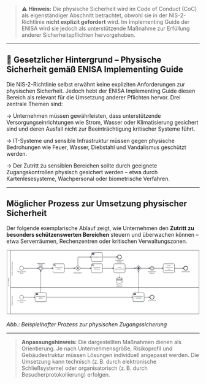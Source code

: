 > ⚠️ **Hinweis:** Die physische Sicherheit wird im Code of Conduct (CoC) als eigenständiger Abschnitt betrachtet, obwohl sie in der NIS-2-Richtlinie **nicht explizit gefordert** wird. Im Implementing Guide der ENISA wird sie jedoch als unterstützende Maßnahme zur Erfüllung anderer Sicherheitspflichten hervorgehoben.

---

## 📘 Gesetzlicher Hintergrund – Physische Sicherheit gemäß ENISA Implementing Guide

Die NIS-2-Richtlinie selbst erwähnt keine expliziten Anforderungen zur physischen Sicherheit. Jedoch hebt der ENISA Implementing Guide diesen Bereich als relevant für die Umsetzung anderer Pflichten hervor. Drei zentrale Themen sind:

  → Unternehmen müssen gewährleisten, dass unterstützende Versorgungseinrichtungen wie Strom, Wasser oder Klimatisierung gesichert sind und deren Ausfall nicht zur Beeinträchtigung kritischer Systeme führt.

  → IT-Systeme und sensible Infrastruktur müssen gegen physische Bedrohungen wie Feuer, Wasser, Diebstahl und Vandalismus geschützt werden.

  → Der Zutritt zu sensiblen Bereichen sollte durch geeignete Zugangskontrollen physisch gesichert werden – etwa durch Kartenlesesysteme, Wachpersonal oder biometrische Verfahren.

---

## Möglicher Prozess zur Umsetzung physischer Sicherheit

Der folgende exemplarische Ablauf zeigt, wie Unternehmen den **Zutritt zu besonders schützenswerten Bereichen** steuern und überwachen können – etwa Serverräumen, Rechenzentren oder kritischen Verwaltungszonen.

![Prozessmodell zur Zutrittskontrolle](media/Zutritt.png)

*Abb.: Beispielhafter Prozess zur physischen Zugangssicherung*

---

> **Anpassungshinweis:** Die dargestellten Maßnahmen dienen als Orientierung. Je nach Unternehmensgröße, Risikoprofil und Gebäudestruktur müssen Lösungen individuell angepasst werden. Die Umsetzung kann technisch (z. B. durch elektronische Schließsysteme) oder organisatorisch (z. B. durch Besucherprotokollierung) erfolgen.

